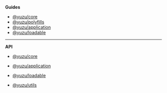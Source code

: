 **Guides**

- [@yuzu/core](packages/core/)
- [@yuzu/polyfills](packages/polyfills/)
- [@yuzu/application](packages/application/)
- [@yuzu/loadable](packages/loadable/)

---

**API**

- [@yuzu/core](packages/core/api/)
  <!-- @yuzu/core -->
- [@yuzu/application](packages/application/api/)
  <!-- @yuzu/application -->
- [@yuzu/loadable](packages/loadable/api/index)
  
- [@yuzu/utils](packages/utils/api/index)
  <!-- @yuzu/utils -->
